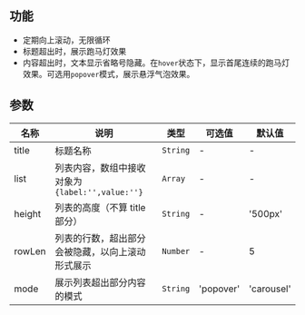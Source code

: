 ## 功能

- 定期向上滚动，无限循环
- 标题超出时，展示跑马灯效果
- 内容超出时，文本显示省略号隐藏。在`hover`状态下，显示首尾连续的跑马灯效果。可选用`popover`模式，展示悬浮气泡效果。

## 参数

| 名称   | 说明                                             | 类型     | 可选值    | 默认值     |
| ------ | ------------------------------------------------ | -------- | --------- | ---------- |
| title  | 标题名称                                         | `String` | -         | -          |
| list   | 列表内容，数组中接收对象为`{label:'',value:''}`  | `Array`  | -         | -          |
| height | 列表的高度（不算 title 部分）                    | `String` | -         | '500px'    |
| rowLen | 列表的行数，超出部分会被隐藏，以向上滚动形式展示 | `Number` | -         | 5          |
| mode   | 展示列表超出部分内容的模式                       | `String` | 'popover' | 'carousel' |
